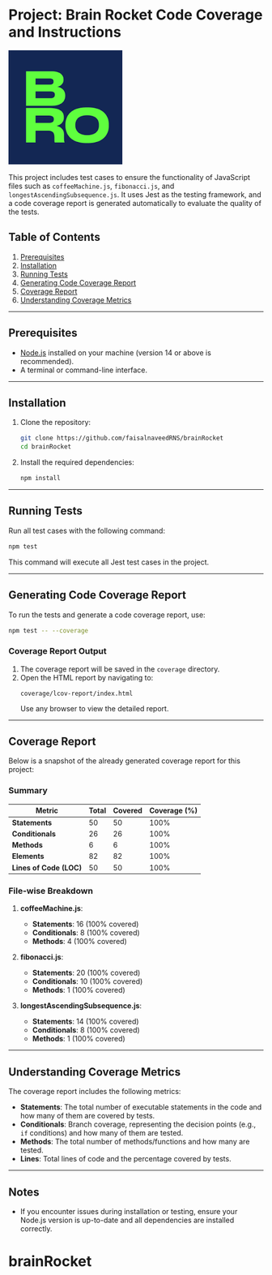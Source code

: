 # Project: Brain Rocket Code Coverage and Instructions

![alt text](image.png)

This project includes test cases to ensure the functionality of JavaScript files such as `coffeeMachine.js`, `fibonacci.js`, and `longestAscendingSubsequence.js`. It uses Jest as the testing framework, and a code coverage report is generated automatically to evaluate the quality of the tests.

## Table of Contents

1. [Prerequisites](#prerequisites)
2. [Installation](#installation)
3. [Running Tests](#running-tests)
4. [Generating Code Coverage Report](#generating-code-coverage-report)
5. [Coverage Report](#coverage-report)
6. [Understanding Coverage Metrics](#understanding-coverage-metrics)

---

## Prerequisites

- [Node.js](https://nodejs.org/) installed on your machine (version 14 or above is recommended).
- A terminal or command-line interface.

---

## Installation

1. Clone the repository:

   ```bash
   git clone https://github.com/faisalnaveedRNS/brainRocket
   cd brainRocket
   ```

2. Install the required dependencies:
   ```bash
   npm install
   ```

---

## Running Tests

Run all test cases with the following command:

```bash
npm test
```

This command will execute all Jest test cases in the project.

---

## Generating Code Coverage Report

To run the tests and generate a code coverage report, use:

```bash
npm test -- --coverage
```

### Coverage Report Output

1. The coverage report will be saved in the `coverage` directory.
2. Open the HTML report by navigating to:
   ```
   coverage/lcov-report/index.html
   ```
   Use any browser to view the detailed report.

---

## Coverage Report

Below is a snapshot of the already generated coverage report for this project:

### Summary

| Metric                  | Total | Covered | Coverage (%) |
| ----------------------- | ----- | ------- | ------------ |
| **Statements**          | 50    | 50      | 100%         |
| **Conditionals**        | 26    | 26      | 100%         |
| **Methods**             | 6     | 6       | 100%         |
| **Elements**            | 82    | 82      | 100%         |
| **Lines of Code (LOC)** | 50    | 50      | 100%         |

### File-wise Breakdown

1. **coffeeMachine.js**:

   - **Statements**: 16 (100% covered)
   - **Conditionals**: 8 (100% covered)
   - **Methods**: 4 (100% covered)

2. **fibonacci.js**:

   - **Statements**: 20 (100% covered)
   - **Conditionals**: 10 (100% covered)
   - **Methods**: 1 (100% covered)

3. **longestAscendingSubsequence.js**:
   - **Statements**: 14 (100% covered)
   - **Conditionals**: 8 (100% covered)
   - **Methods**: 1 (100% covered)

---

## Understanding Coverage Metrics

The coverage report includes the following metrics:

- **Statements**: The total number of executable statements in the code and how many of them are covered by tests.
- **Conditionals**: Branch coverage, representing the decision points (e.g., `if` conditions) and how many of them are tested.
- **Methods**: The total number of methods/functions and how many are tested.
- **Lines**: Total lines of code and the percentage covered by tests.

---

## Notes

- If you encounter issues during installation or testing, ensure your Node.js version is up-to-date and all dependencies are installed correctly.

# brainRocket
